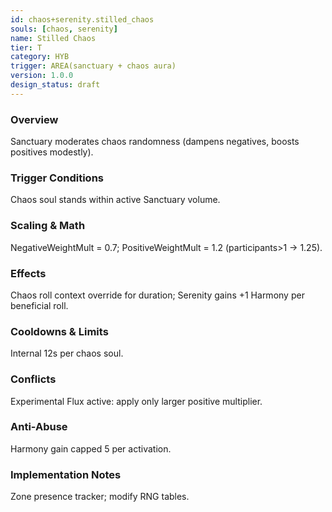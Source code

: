 ```yaml
---
id: chaos+serenity.stilled_chaos
souls: [chaos, serenity]
name: Stilled Chaos
tier: T
category: HYB
trigger: AREA(sanctuary + chaos aura)
version: 1.0.0
design_status: draft
---
```

### Overview
Sanctuary moderates chaos randomness (dampens negatives, boosts positives modestly).
### Trigger Conditions
Chaos soul stands within active Sanctuary volume.
### Scaling & Math
NegativeWeightMult = 0.7; PositiveWeightMult = 1.2 (participants>1 -> 1.25).
### Effects
Chaos roll context override for duration; Serenity gains +1 Harmony per beneficial roll.
### Cooldowns & Limits
Internal 12s per chaos soul.
### Conflicts
Experimental Flux active: apply only larger positive multiplier.
### Anti-Abuse
Harmony gain capped 5 per activation.
### Implementation Notes
Zone presence tracker; modify RNG tables.
